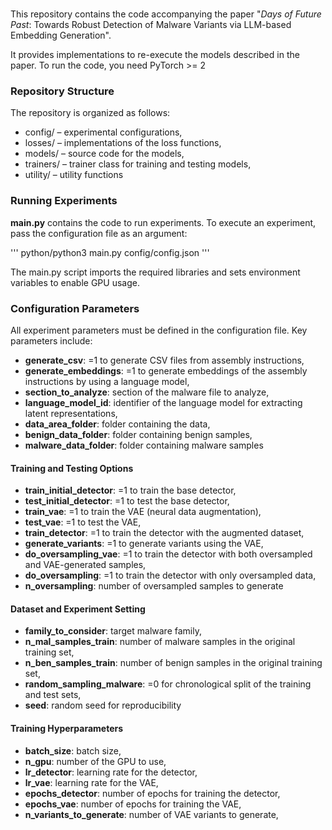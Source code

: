 # 

This repository contains the code accompanying the paper "_Days of Future Past_: Towards Robust Detection of Malware Variants via LLM-based Embedding Generation".

It provides implementations to re-execute the models described in the paper. 
To run the code, you need PyTorch >= 2

### Repository Structure
The repository is organized as follows:
* config/ – experimental configurations,
* losses/ – implementations of the loss functions,
* models/ – source code for the models,
* trainers/ – trainer class for training and testing models,
* utility/ – utility functions

### Running Experiments
**main.py** contains the code to run experiments. 
To execute an experiment, pass the configuration file as an argument:

'''
python/python3 main.py config/config.json
'''

The main.py script imports the required libraries and sets environment variables to enable GPU usage.

### Configuration Parameters

All experiment parameters must be defined in the configuration file. Key parameters include:

* **generate_csv**: =1 to generate CSV files from assembly instructions,
* **generate_embeddings**: =1 to generate embeddings of the assembly instructions by using a language model,
* **section_to_analyze**: section of the malware file to analyze,
* **language_model_id**: identifier of the language model for extracting latent representations,
* **data_area_folder**: folder containing the data,
* **benign_data_folder**: folder containing benign samples,
* **malware_data_folder**: folder containing malware samples

#### Training and Testing Options
* **train_initial_detector**: =1 to train the base detector,
* **test_initial_detector**: =1 to test the base detector,
*  **train_vae**: =1 to train the VAE (neural data augmentation),
*  **test_vae**: =1 to test the VAE,
*  **train_detector**: =1 to train the detector with the augmented dataset,
*  **generate_variants**: =1 to generate variants using the VAE,
*  **do_oversampling_vae**: =1 to train the detector with both oversampled and VAE-generated samples,
*  **do_oversampling**: =1 to train the detector with only oversampled data,
*  **n_oversampling**: number of oversampled samples to generate

#### Dataset and Experiment Setting
*  **family_to_consider**: target malware family,
*  **n_mal_samples_train**: number of malware samples in the original training set,
*  **n_ben_samples_train**: number of benign samples in the original training set,
*  **random_sampling_malware**: =0 for chronological split of the training and test sets,
*  **seed**: random seed for reproducibility

#### Training Hyperparameters

*  **batch_size**: batch size,
*  **n_gpu**: number of the GPU to use,
*  **lr_detector**: learning rate for the detector,
*  **lr_vae**: learning rate for the VAE,
*  **epochs_detector**: number of epochs for training the detector,
*  **epochs_vae**: number of epochs for training the VAE,
*  **n_variants_to_generate**: number of VAE variants to generate,